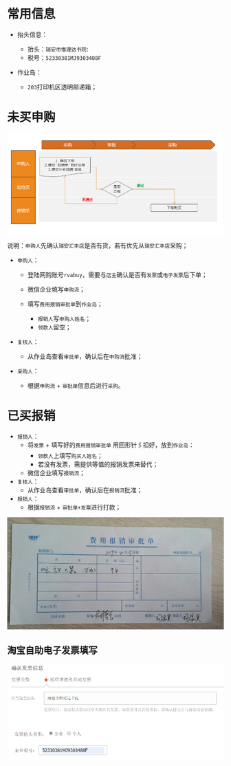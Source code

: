 # 常用信息

- 抬头信息：
  - 抬头：`瑞安市惟理达书院`: 
  - 税号：`52330381MJ9303488F`

- 作业岛：

  - `203`打印机区透明邮递箱；

    

# 未买申购

![1555309165428](media/1555309165428.png)

说明：`申购人`先确认`瑞安汇丰店`是否有货，若有优先从`瑞安汇丰店`采购；

- `申购人`：

    - 登陆网购账号`rvabuy`，需要与`店主`确认是否有`发票`或`电子发票`后下单；
    - 微信企业填写`申购流`；  

    - 填写`费用报销审批单`到`作业岛`；
        - `报销人`写`申购人姓名`；
        - `领款人`留空；

- `复核人`：

    - 从作业岛查看`审批单`，确认后在`申购流`批准；

- `采购人`：

    - 根据`申购流` + `审批单`信息后进行`采购`。

      

# 已买报销

- `报销人`：
  - 将`发票` + 填写好的`费用报销审批单` 用回形针🖇扣好，放到`作业岛`：
    - `领款人`上填写`购买人姓名`；
    - 若没有发票，需提供等值的报销发票来替代；
  - 微信企业填写`报销流`；
- `复核人`：
  - 从作业岛查看`审批单`，确认后在`报销流`批准；
- `报销人`：
  - 根据`报销流` + `审批单+发票`进行打款；

![1555303317965](media/1555303317965.png)



## 淘宝自助电子发票填写

![1555298968972](media/1555298968972.png)



